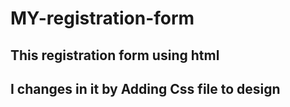 # MY-registration-form
## This registration form using html 
## I changes in it by Adding Css file to design
